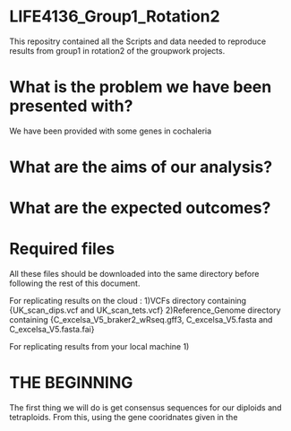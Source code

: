 # LIFE4136_Group1_Rotation2
This repositry contained all the Scripts and data needed to reproduce results from group1 in rotation2 of the groupwork projects.

# What is the problem we have been presented with?
We have been provided with some genes in cochaleria 

# What are the aims of our analysis?

# What are the expected outcomes?


# Required files
All these files should be downloaded into the same directory before following the rest of this document.

For replicating results on the cloud :
1)VCFs directory containing {UK_scan_dips.vcf and UK_scan_tets.vcf}
2)Reference_Genome directory containing {C_excelsa_V5_braker2_wRseq.gff3, C_excelsa_V5.fasta and C_excelsa_V5.fasta.fai}

For replicating results from your local machine
1)

# THE BEGINNING 

The first thing we will do is get consensus sequences for our diploids and tetraploids. From this, using the gene cooridnates given in the
